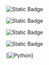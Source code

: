 ![Static Badge](https://img.shields.io/badge/Python-3776AB?style=for-the-badge&logo=python&logoColor=white)

![Static Badge](https://img.shields.io/badge/GNU%20AGPLv3-red)

![Static Badge](https://img.shields.io/badge/Linux-FCC624?style=for-the-badge&logo=linux&logoColor=black)

![Static Badge](https://img.shields.io/badge/WOLF%20DEVELOPERS-teal?logoSize=logoSize-10)

[![Python](https://github.com/SE-Group63/Wolf-Developers/actions/workflows/python.yml/badge.svg)]

